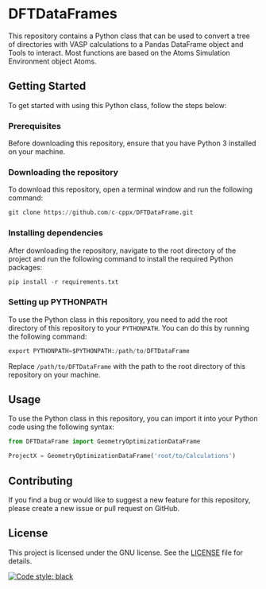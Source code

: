# DFTDataFrames

This repository contains a Python class that can be used to convert a tree of directories with VASP calculations to a Pandas DataFrame object and Tools to interact. Most functions are based on the
Atoms Simulation Environment object Atoms.

## Getting Started

To get started with using this Python class, follow the steps below:

### Prerequisites

Before downloading this repository, ensure that you have Python 3 installed on your machine.

### Downloading the repository

To download this repository, open a terminal window and run the following command:

```python
git clone https://github.com/c-cppx/DFTDataFrame.git
```

### Installing dependencies

After downloading the repository, navigate to the root directory of the project and run the following command to install the required Python packages:

```python
pip install -r requirements.txt
```

### Setting up PYTHONPATH

To use the Python class in this repository, you need to add the root directory of this repository to your `PYTHONPATH`. You can do this by running the following command:

```python
export PYTHONPATH=$PYTHONPATH:/path/to/DFTDataFrame
```

Replace `/path/to/DFTDataFrame` with the path to the root directory of this repository on your machine.

## Usage

To use the Python class in this repository, you can import it into your Python code using the following syntax:

```python
from DFTDataFrame import GeometryOptimizationDataFrame

ProjectX = GeometryOptimizationDataFrame('root/to/Calculations')
```

## Contributing

If you find a bug or would like to suggest a new feature for this repository, please create a new issue or pull request on GitHub.

## License

This project is licensed under the GNU license. See the [LICENSE](LICENSE) file for details.

[![Code style: black](https://img.shields.io/badge/code%20style-black-000000.svg)](https://github.com/psf/black)
